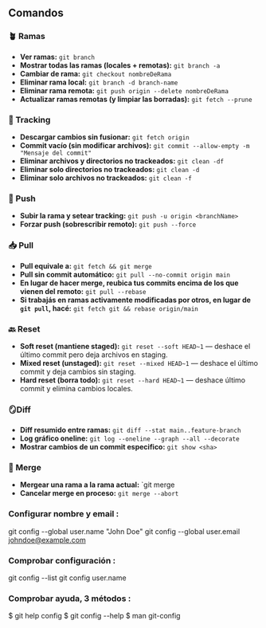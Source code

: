 ## Comandos

### 🪴 Ramas

- **Ver ramas:** `git branch`
- **Mostrar todas las ramas (locales + remotas):** `git branch -a`
- **Cambiar de rama:** `git checkout nombreDeRama`
- **Eliminar rama local:** `git branch -d branch-name`
- **Eliminar rama remota:** `git push origin --delete nombreDeRama`
- **Actualizar ramas remotas (y limpiar las borradas):** `git fetch --prune`

### 🔁 Tracking

- **Descargar cambios sin fusionar:** `git fetch origin`
- **Commit vacío (sin modificar archivos):** `git commit --allow-empty -m "Mensaje del commit"`
- **Eliminar archivos y directorios no trackeados:** `git clean -df`
- **Eliminar solo directorios no trackeados:** `git clean -d`
- **Eliminar solo archivos no trackeados:** `git clean -f`

### 🚀 Push

- **Subir la rama y setear tracking:** `git push -u origin <branchName>`
- **Forzar push (sobrescribir remoto):** `git push --force`

### 📥 Pull
- **Pull equivale a:** `git fetch && git merge`
- **Pull sin commit automático:** `git pull --no-commit origin main`
- **En lugar de hacer merge, reubica tus commits encima de los que vienen del remoto:** `git pull --rebase`
- **Si trabajás en ramas activamente modificadas por otros, en lugar de `git pull`, hacé:** `git fetch git && rebase origin/main`
### 🔙 Reset

- **Soft reset (mantiene staged):** `git reset --soft HEAD~1` — deshace el último commit pero deja archivos en staging.
- **Mixed reset (unstaged):** `git reset --mixed HEAD~1` — deshace el último commit y deja cambios sin staging.
- **Hard reset (borra todo):** `git reset --hard HEAD~1` — deshace último commit y elimina cambios locales.

### 🪞Diff

- **Diff resumido entre ramas:** `git diff --stat main..feature-branch`
- **Log gráfico oneline:** `git log --oneline --graph --all --decorate`
- **Mostrar cambios de un commit especifico:** `git show <sha>`

### 🔀 Merge
- **Mergear una rama a la rama actual:** `git merge <branch>
- **Cancelar merge en proceso:** `git merge --abort`

### Configurar nombre y email : 

git config --global user.name "John Doe"
git config --global user.email johndoe@example.com

### Comprobar configuración : 

git config --list
git config user.name

### Comprobar ayuda, 3 métodos :

$ git help config 
$ git config --help
$ man git-config 